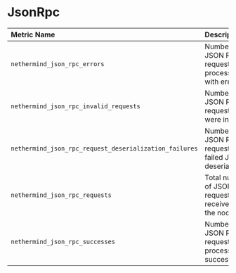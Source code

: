 # JsonRpc

| Metric Name | Description |
| :--- | :--- |
| `nethermind_json_rpc_errors` | Number of JSON RPC requests processed with errors |
| `nethermind_json_rpc_invalid_requests` | Number of JSON RPC requests that were invalid |
| `nethermind_json_rpc_request_deserialization_failures` | Number of JSON RPC requests that failed JSON deserialization |
| `nethermind_json_rpc_requests` | Total number of JSON RPC requests received by the node |
| `nethermind_json_rpc_successes` | Number of JSON RPC requests processed succesfully |

